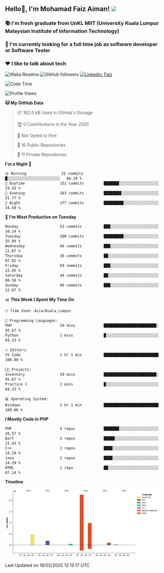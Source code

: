 <h2> Hello👋, I'm Mohamad Faiz Aiman! <img src="https://media.giphy.com/media/12oufCB0MyZ1Go/giphy.gif" width="50"></h2>

### 📚 I'm fresh graduate from UnKL MIIT (University Kuala Lumpur Malaysian Institute of Information Technology)
###  🔭 I'm currently looking for a full time job as software developer or Software Tester
###  ❤️ I like to talk about tech 


![Waka Readme](https://github.com/anmol098/anmol098/workflows/Waka%20Readme/badge.svg)
![GitHub followers](https://img.shields.io/github/followers/faizaiman?label=Follow&style=social)
[![Linkedin: Faiz](https://img.shields.io/badge/-Faiz-blue?style=flat-square&logo=Linkedin&logoColor=white&link=https://www.linkedin.com/in/mohamad-faiz-aiman-623747192/)](https://www.linkedin.com/in/mohamad-faiz-aiman-623747192/)

<!--START_SECTION:waka-->
![Code Time](http://img.shields.io/badge/Code%20Time-299%20hrs%2054%20mins-blue)

![Profile Views](http://img.shields.io/badge/Profile%20Views-0-blue)

**🐱 My GitHub Data** 

> 📦 162.0 kB Used in GitHub's Storage 
 > 
> 🏆 0 Contributions in the Year 2025
 > 
> 🚫 Not Opted to Hire
 > 
> 📜 16 Public Repositories 
 > 
> 🔑 11 Private Repositories 
 > 
**I'm a Night 🦉** 

```text
🌞 Morning                22 commits          █░░░░░░░░░░░░░░░░░░░░░░░░   04.29 % 
🌆 Daytime                151 commits         ███████░░░░░░░░░░░░░░░░░░   29.43 % 
🌃 Evening                163 commits         ████████░░░░░░░░░░░░░░░░░   31.77 % 
🌙 Night                  177 commits         █████████░░░░░░░░░░░░░░░░   34.50 % 
```
📅 **I'm Most Productive on Tuesday** 

```text
Monday                   52 commits          ███░░░░░░░░░░░░░░░░░░░░░░   10.14 % 
Tuesday                  180 commits         █████████░░░░░░░░░░░░░░░░   35.09 % 
Wednesday                66 commits          ███░░░░░░░░░░░░░░░░░░░░░░   12.87 % 
Thursday                 36 commits          ██░░░░░░░░░░░░░░░░░░░░░░░   07.02 % 
Friday                   69 commits          ███░░░░░░░░░░░░░░░░░░░░░░   13.45 % 
Saturday                 44 commits          ██░░░░░░░░░░░░░░░░░░░░░░░   08.58 % 
Sunday                   66 commits          ███░░░░░░░░░░░░░░░░░░░░░░   12.87 % 
```


📊 **This Week I Spent My Time On** 

```text
🕑︎ Time Zone: Asia/Kuala_Lumpur

💬 Programming Languages: 
PHP                      59 mins             ████████████████████████░   95.67 % 
Python                   2 mins              █░░░░░░░░░░░░░░░░░░░░░░░░   04.33 % 

🔥 Editors: 
VS Code                  1 hr 1 min          █████████████████████████   100.00 % 

🐱‍💻 Projects: 
Inventory                59 mins             ████████████████████████░   95.67 % 
Practice 1               2 mins              █░░░░░░░░░░░░░░░░░░░░░░░░   04.33 % 

💻 Operating System: 
Windows                  1 hr 1 min          █████████████████████████   100.00 % 
```

**I Mostly Code in PHP** 

```text
PHP                      4 repos             ███████░░░░░░░░░░░░░░░░░░   28.57 % 
Dart                     3 repos             █████░░░░░░░░░░░░░░░░░░░░   21.43 % 
C++                      2 repos             ████░░░░░░░░░░░░░░░░░░░░░   14.29 % 
Java                     2 repos             ████░░░░░░░░░░░░░░░░░░░░░   14.29 % 
HTML                     1 repo              ██░░░░░░░░░░░░░░░░░░░░░░░   07.14 % 
```



**Timeline**

![Lines of Code chart](https://raw.githubusercontent.com/faizaiman/faizaiman/main/assets/bar_graph.png)


 Last Updated on 18/02/2025 12:15:17 UTC
<!--END_SECTION:waka-->

